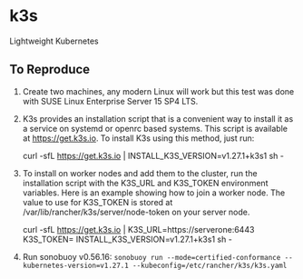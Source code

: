 # k3s
Lightweight Kubernetes
## To Reproduce

1. Create two machines, any modern Linux will work but this test was done with SUSE Linux Enterprise Server 15 SP4 LTS.
2. K3s provides an installation script that is a convenient way to install it as a service on systemd or openrc based systems. This script is available at https://get.k3s.io. To install K3s using this method, just run:

    curl -sfL https://get.k3s.io | INSTALL_K3S_VERSION=v1.27.1+k3s1 sh -

3. To install on worker nodes and add them to the cluster, run the installation script with the K3S_URL and K3S_TOKEN environment variables. Here is an example showing how to join a worker node. The value to use for K3S_TOKEN is stored at /var/lib/rancher/k3s/server/node-token on your server node.

    curl -sfL https://get.k3s.io | K3S_URL=https://serverone:6443 K3S_TOKEN=<TOKEN> INSTALL_K3S_VERSION=v1.27.1+k3s1 sh -

4. Run sonobuoy v0.56.16: `sonobuoy run --mode=certified-conformance --kubernetes-version=v1.27.1 --kubeconfig=/etc/rancher/k3s/k3s.yaml`
